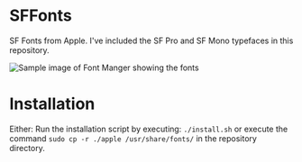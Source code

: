 # SFFonts
SF Fonts from Apple.
I've included the SF Pro and SF Mono typefaces in this repository.

![Sample image of Font Manger showing the fonts](https://i.imgur.com/j1tAIUJ.png)

# Installation

Either:
Run the installation script by executing: `./install.sh` or execute the command `sudo cp -r ./apple /usr/share/fonts/` in the repository directory.
